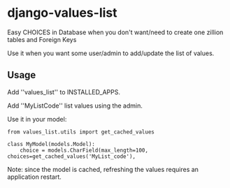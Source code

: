 # django-values-list
Easy CHOICES in Database when you don't want/need to create one zillion tables and Foreign Keys

Use it when you want some user/admin to add/update the list of values.

Usage
-----

Add ''values_list'' to INSTALLED_APPS.

Add ''MyListCode'' list values using the admin.

Use it in your model:
```
from values_list.utils import get_cached_values

class MyModel(models.Model):
    choice = models.CharField(max_length=100, choices=get_cached_values('MyList_code'),
```

Note: since the model is cached, refreshing the values requires an application restart.
